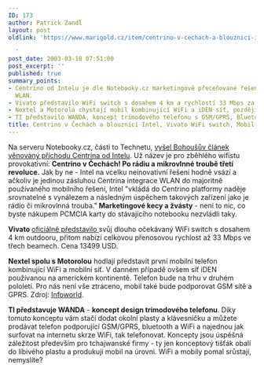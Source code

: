 ```yaml
---
ID: 173
author: Patrick Zandl
layout: post
oldlink: 'https://www.marigold.cz/item/centrino-v-cechach-a-blouznici-intel-vivato-wifi-switch-mobil-s-wifi-od-motoroly-a-take-od-ti

  '
post_date: 2003-03-18 07:51:00
post_excerpt: ''
published: true
summary_points:
- Centrino od Intelu je dle Notebooky.cz marketingově přeceňované řešení s integrovanou
  WLAN.
- Vivato představilo WiFi switch s dosahem 4 km a rychlostí 33 Mbps za 13499 USD.
- Nextel a Motorola chystají mobil kombinující WiFi a iDEN síť, později i GSM/GPRS.
- TI představilo WANDA, koncept trimodového telefonu s GSM/GPRS, Bluetooth a WiFi.
title: Centrino v Čechách a blouznící Intel, Vivato WiFi switch, Mobil s WiFi od Motoroly a také od TI.
---
```


<p>
Na serveru Notebooky.cz, části to Technetu, <A href="http://www.notebooky.cz/novinky/centrinotzcr030318.html" target=_blank>vyšel Bohoušův článek věnovaný příchodu Centrina od Intelu</A>. Už název je pro zběhlého wifistu provokativní: <B>Centrino v Čechách! Po rádiu a mikrovlnné troubě třetí revoluce.</B> Jak by ne - Intel na vcelku neinovativní řešení hodně vsází a ačkoliv je jedinou zásluhou Centrina integrace WLAN do majoritně používaného mobilního řešení, Intel "vkládá do Centrino platformy naděje srovnatelné s vynálezem a následným úspěchem takových zařízení jako je rádio či mikrovlnná trouba."<STRONG> Marketingové kecy a žvásty</STRONG> - není to nic, co byste nákupem PCMCIA karty do stávajícího notebooku nezvládli taky. </p>

<p>
<STRONG>Vivato </STRONG><A href="http://www.vivato.net/" target=_blank>oficiálně představilo </A>svůj dlouho očekávaný WiFi switch s dosahem 4 km outdooru, přitom nabízí celkovou přenosovou rychlost až 33 Mbps ve třech beamech. Cena 13499 USD. </p>

<p>
<STRONG>Nextel spolu s Motorolou</STRONG> hodlají představit první mobilní telefon kombinující WiFi a mobilní síť. V danném případě ovšem síť iDEN používanou na americkém kontinentě. Telefon bude na trhu v druhém pololetí. Pro nás není vše ztraceno, mobil také bude podporovat GSM sítě a GPRS. Zdroj: <A href="http://www.infoworld.com/article/03/03/17/HNnextel_1.html" target=_blank>Infoworld</A>.</p>

<p>
<STRONG>TI představuje WANDA</STRONG> - <STRONG>koncept design trimodového telefonu</STRONG>. Díky tomuto konceptu vám stačí dodat okolní plasty a klávesničku a můžete prodávat telefon podporující GSM/GPRS, bluetooth a WiFi a najednou jak surfovat na internetu skrze WiFi, tak telefonovat. Koncepty jsou úspěšná záležitost především pro tchajwanské firmy - ty jen konceptový tišťák obalí do líbivého plastu a produkují mobil na úrovni. WiFi a mobily pomal srůstají, nemyslíte?</p>